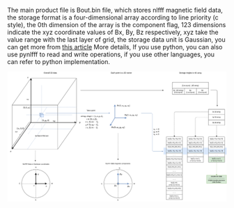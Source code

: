 The main product file is Bout.bin file, which stores nlfff magnetic field data, the storage format is a four-dimensional array according to line priority (c style), the 0th dimension of the array is the component flag, 123 dimensions indicate the xyz coordinate values of Bx, By, Bz respectively, xyz take the value range with the last layer of grid, the storage data unit is Gaussian, you can get more from [this article](https://todo.com) More details, If you use python, you can also use pynlfff to read and write operations, if you use other languages, you can refer to python implementation.

![img](img/bout.drawio.png)
